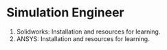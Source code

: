 # Simulation Engineer

1. Solidworks: Installation and resources for learning.
2. ANSYS: Installation and resources for learning.
